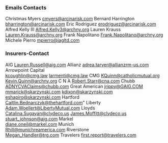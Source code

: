 


### Emails Contacts
Christmas Myers cmyers@arcinarisk.com
Bernard Harrington bharrington@arcinarisk.com
Eric Rodriguez erodriguez@arcinarisk.com 
Alfred Kelly III Alfred.Kelly3@archny.org
Lauren Krauss Lauren.Krauss@archny.org
Frank Napolitano Frank.Napolitano@archny.org
Michele Pierro mpierro@iagltd.com



### Insurers-Contact 
AIG
Lauren.Russell@aig.com
Allianz	
adrea.tarver@allianzrm-us.com
Arrowpoint Capital	
kcoughlin@cmg.law
larmenti@cmg.law
CMG	
KQuinn@catholicmutual.org       
Kevin.Quinn@archny.org 
C N A
Robert.Starr@cna.com
Chubb	
ADNYCVAClaims@chubb.com
Great American
jrippy@GAIG.COM
mmarick@skarzynski.com
kdixon@skarzynski.com
eshapiro@skarzynski.com
Hartford	
Caitlin.Bednarczyk@thehartford.com"
Liberty	
Adam.Woellert@LibertyMutual.com
Lloyds	
Catalina.Sugayan@clydeco.us
James.Moffitt@clydeco.us
stuart_johnson@ajg.com
Markel	
diane.oneil@markel.com
Munich	
Rhill@munichreamerica.com
Riverstone	
Megan_Handler@trg.com
Travelers
first.report@travelers.com

